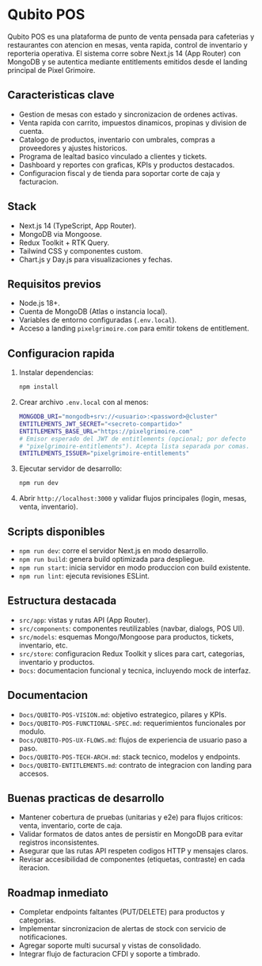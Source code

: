 # Qubito POS

Qubito POS es una plataforma de punto de venta pensada para cafeterias y restaurantes con atencion en mesas, venta rapida, control de inventario y reporteria operativa. El sistema corre sobre Next.js 14 (App Router) con MongoDB y se autentica mediante entitlements emitidos desde el landing principal de Pixel Grimoire.

## Caracteristicas clave
- Gestion de mesas con estado y sincronizacion de ordenes activas.
- Venta rapida con carrito, impuestos dinamicos, propinas y division de cuenta.
- Catalogo de productos, inventario con umbrales, compras a proveedores y ajustes historicos.
- Programa de lealtad basico vinculado a clientes y tickets.
- Dashboard y reportes con graficas, KPIs y productos destacados.
- Configuracion fiscal y de tienda para soportar corte de caja y facturacion.

## Stack
- Next.js 14 (TypeScript, App Router).
- MongoDB via Mongoose.
- Redux Toolkit + RTK Query.
- Tailwind CSS y componentes custom.
- Chart.js y Day.js para visualizaciones y fechas.

## Requisitos previos
- Node.js 18+.
- Cuenta de MongoDB (Atlas o instancia local).
- Variables de entorno configuradas (`.env.local`).
- Acceso a landing `pixelgrimoire.com` para emitir tokens de entitlement.

## Configuracion rapida
1. Instalar dependencias:
	```bash
	npm install
	```
2. Crear archivo `.env.local` con al menos:
	```bash
	MONGODB_URI="mongodb+srv://<usuario>:<password>@cluster"
	ENTITLEMENTS_JWT_SECRET="<secreto-compartido>"
	ENTITLEMENTS_BASE_URL="https://pixelgrimoire.com"
	# Emisor esperado del JWT de entitlements (opcional; por defecto
	# "pixelgrimoire-entitlements"). Acepta lista separada por comas.
	ENTITLEMENTS_ISSUER="pixelgrimoire-entitlements"
	```
3. Ejecutar servidor de desarrollo:
	```bash
	npm run dev
	```
4. Abrir `http://localhost:3000` y validar flujos principales (login, mesas, venta, inventario).

## Scripts disponibles
- `npm run dev`: corre el servidor Next.js en modo desarrollo.
- `npm run build`: genera build optimizada para despliegue.
- `npm run start`: inicia servidor en modo produccion con build existente.
- `npm run lint`: ejecuta revisiones ESLint.

## Estructura destacada
- `src/app`: vistas y rutas API (App Router).
- `src/components`: componentes reutilizables (navbar, dialogs, POS UI).
- `src/models`: esquemas Mongo/Mongoose para productos, tickets, inventario, etc.
- `src/store`: configuracion Redux Toolkit y slices para cart, categorias, inventario y productos.
- `Docs`: documentacion funcional y tecnica, incluyendo mock de interfaz.

## Documentacion
- `Docs/QUBITO-POS-VISION.md`: objetivo estrategico, pilares y KPIs.
- `Docs/QUBITO-POS-FUNCTIONAL-SPEC.md`: requerimientos funcionales por modulo.
- `Docs/QUBITO-POS-UX-FLOWS.md`: flujos de experiencia de usuario paso a paso.
- `Docs/QUBITO-POS-TECH-ARCH.md`: stack tecnico, modelos y endpoints.
- `Docs/QUBITO-ENTITLEMENTS.md`: contrato de integracion con landing para accesos.

## Buenas practicas de desarrollo
- Mantener cobertura de pruebas (unitarias y e2e) para flujos criticos: venta, inventario, corte de caja.
- Validar formatos de datos antes de persistir en MongoDB para evitar registros inconsistentes.
- Asegurar que las rutas API respeten codigos HTTP y mensajes claros.
- Revisar accesibilidad de componentes (etiquetas, contraste) en cada iteracion.

## Roadmap inmediato
- Completar endpoints faltantes (PUT/DELETE) para productos y categorias.
- Implementar sincronizacion de alertas de stock con servicio de notificaciones.
- Agregar soporte multi sucursal y vistas de consolidado.
- Integrar flujo de facturacion CFDI y soporte a timbrado.
